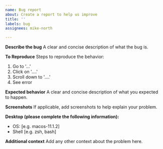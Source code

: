 ```yaml
---
name: Bug report
about: Create a report to help us improve
title: ''
labels: bug
assignees: mike-north

---
```


**Describe the bug**
A clear and concise description of what the bug is.

**To Reproduce**
Steps to reproduce the behavior:
1. Go to '...'
2. Click on '....'
3. Scroll down to '....'
4. See error

**Expected behavior**
A clear and concise description of what you expected to happen.

**Screenshots**
If applicable, add screenshots to help explain your problem.

**Desktop (please complete the following information):**
 - OS: [e.g. macos-11.1.2]
 - Shell [e.g. zsh, bash]

**Additional context**
Add any other context about the problem here.
